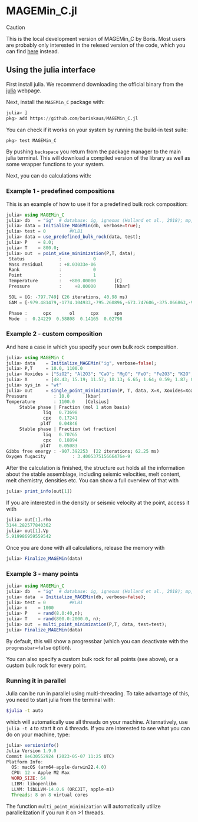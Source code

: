 # MAGEMin_C.jl


> [!CAUTION]
> This is the local development version of MAGEMin_C by Boris. Most users are probably only interested in the relesed version of the code, which you can find [here](https://github.com/ComputationalThermodynamics/MAGEMin_C.jl) instead.  


## Using the julia interface
First install julia. We recommend downloading the official binary from the [julia](julialang.org) webpage.

Next, install the `MAGEMin_C` package with:
```julia
julia> ]
pkg> add https://github.com/boriskaus/MAGEMin_C.jl
```
You can check if it works on your system by running the build-in test suite:
```julia
pkg> test MAGEMin_C
```

By pushing `backspace` you return from the package manager to the main julia terminal. This will download a compiled version of the library as well as some wrapper functions to your system.

Next, you can do calculations with:
### Example 1 - predefined compositions
This is an example of how to use it for a predefined bulk rock composition:
```julia
julia> using MAGEMin_C
julia> db   = "ig"  # database: ig, igneous (Holland et al., 2018); mp, metapelite (White et al 2014b)
julia> data = Initialize_MAGEMin(db, verbose=true);
julia> test = 0         #KLB1
julia> data = use_predefined_bulk_rock(data, test);
julia> P    = 8.0;
julia> T    = 800.0;
julia> out  = point_wise_minimization(P,T, data);
 Status             :            0
 Mass residual      : +8.03033e-06
 Rank               :            0
 Point              :            1
 Temperature        :   +800.00000       [C]
 Pressure           :     +8.00000       [kbar]

 SOL = [G: -797.749] (26 iterations, 40.98 ms)
 GAM = [-979.481479,-1774.104933,-795.260896,-673.747606,-375.066863,-917.567179,-829.994361,-1023.642804,-257.017193,-1308.294760]

 Phase :      opx       ol      cpx      spn
 Mode  :  0.24229  0.58808  0.14165  0.02798
```

### Example 2 - custom composition
And here a case in which you specify your own bulk rock composition.
```julia
julia> using MAGEMin_C
julia> data    = Initialize_MAGEMin("ig", verbose=false);
julia> P,T     = 10.0, 1100.0
julia> Xoxides = ["SiO2"; "Al2O3"; "CaO"; "MgO"; "FeO"; "Fe2O3"; "K2O"; "Na2O"; "TiO2"; "Cr2O3"; "H2O"];
julia> X       = [48.43; 15.19; 11.57; 10.13; 6.65; 1.64; 0.59; 1.87; 0.68; 0.0; 3.0];
julia> sys_in  = "wt"
julia> out     = single_point_minimization(P, T, data, X=X, Xoxides=Xoxides, sys_in=sys_in)
Pressure          : 10.0      [kbar]
Temperature       : 1100.0    [Celsius]
     Stable phase | Fraction (mol 1 atom basis) 
              liq   0.73698 
              cpx   0.17241 
             pl4T   0.04846 
     Stable phase | Fraction (wt fraction) 
              liq   0.70765 
              cpx   0.18894 
             pl4T   0.05083 
Gibbs free energy : -907.392253  (22 iterations; 62.25 ms)
Oxygen fugacity          : 3.400537515666476e-9
```

After the calculation is finished, the structure `out` holds all the information about the stable assemblage, including seismic velocities, melt content, melt chemistry, densities etc.
You can show a full overview of that with
```julia
julia> print_info(out[1])
```
If you are interested in the density or seismic velocity at the point, access it with
```julia
julia> out[1].rho
3144.282577840362
julia> out[1].Vp
5.919986959559542
```
Once you are done with all calculations, release the memory with
```julia
julia> Finalize_MAGEMin(data)
```

### Example 3 - many points
```julia
julia> using MAGEMin_C
julia> db   = "ig"  # database: ig, igneous (Holland et al., 2018); mp, metapelite (White et al 2014b)
julia> data  = Initialize_MAGEMin(db, verbose=false);
julia> test = 0         #KLB1
julia> n    = 1000
julia> P    = rand(8.0:40,n);
julia> T    = rand(800.0:2000.0, n);
julia> out  = multi_point_minimization(P,T, data, test=test);
julia> Finalize_MAGEMin(data)
```
By default, this will show a progressbar (which you can deactivate with the `progressbar=false` option).

You can also specify a custom bulk rock for all points (see above), or a custom bulk rock for every point.



### Running it in parallel
Julia can be run in parallel using multi-threading. To take advantage of this, you need to start julia from the terminal with:
```bash
$julia -t auto
```
which will automatically use all threads on your machine. Alternatively, use `julia -t 4` to start it on 4 threads.
If you are interested to see what you can do on your machine, type:
```julia
julia> versioninfo()
Julia Version 1.9.0
Commit 8e630552924 (2023-05-07 11:25 UTC)
Platform Info:
  OS: macOS (arm64-apple-darwin22.4.0)
  CPU: 12 × Apple M2 Max
  WORD_SIZE: 64
  LIBM: libopenlibm
  LLVM: libLLVM-14.0.6 (ORCJIT, apple-m1)
  Threads: 8 on 8 virtual cores
```
The function `multi_point_minimization` will automatically utilize parallelization if you run it on >1 threads.
